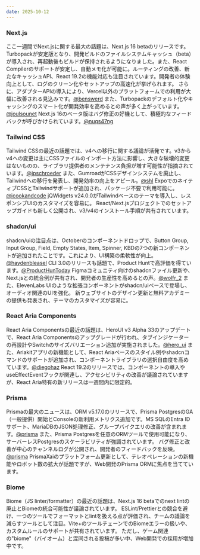 ```yaml
---
date: 2025-10-12
---
```


### Next.js

ここ一週間でNext.jsに関する最大の話題は、Next.js 16 betaのリリースです。Turbopackが安定版となり、開発ビルドのファイルシステムキャッシュ（beta）が導入され、再起動後もビルドが保持されるようになりました。また、React Compilerのサポートが安定し、自動メモ化が可能に。ルーティングの改善、新たなキャッシュAPI、React 19.2の機能対応も注目されています。開発者の体験向上として、ログのクリーン化やセットアップの高速化が挙げられます。 さらに、アダプターAPIの導入により、Vercel以外のプラットフォームでの利用が大幅に改善される見込みです。[@benswerd](https://x.com/benswerd/status/1976831422259511729) また、Turbopackのデフォルト化やキャッシングのスマート化が開発効率を高めるとの声が多く上がっています。[@joulsounet](https://x.com/joulsounet/status/1976548117915849073) Next.js 16のベータ版はバグ修正の好機として、積極的なフィードバックが呼びかけられています。[@nuqs47ng](https://x.com/nuqs47ng/status/1976523800813437203)

### Tailwind CSS

Tailwind CSSの最近の話題では、v4への移行に関する議論が活発です。v3からv4への変更は主にCSSファイルのインポート方法に影響し、大きな破壊的変更はないものの、ライブラリ提供者のメンテナンス負担が増す可能性が指摘されています。[@jpschroeder](https://x.com/jpschroeder/status/1976329475089674269) また、GumroadがCSSデザインシステムを廃止し、Tailwindへの移行を発表し、開発効率の向上をアピール。[@shl](https://x.com/shl/status/1976638421511876689) ExpoでのネイティブCSSとTailwindサポートが追加され、パッケージ不要で利用可能に。[@icookandcode](https://x.com/icookandcode/status/1976052221767758230) jQWidgets v24.0.0がTailwindベースのテーマを導入し、レスポンシブUIのカスタマイズを容易に。 React/Next.jsプロジェクトでのセットアップガイドも新しく公開され、v3/v4のインストール手順が共有されています。

### shadcn/ui

shadcn/uiの注目点は、Octoberのコンポーネントドロップで、Button Group, Input Group, Field, Empty States, Item, Spinner, KBDの7つの新コンポーネントが追加されたことです。これにより、UI構築の柔軟性が向上。[@haydenbleasel](https://x.com/haydenbleasel/status/1975236877847531812) CLI 3.0のリリースも話題で、Product Huntで高評価を得ています。[@ProductHunToday](https://x.com/ProductHunToday/status/1974928803563540582) Figmaコミュニティ向けのshadcnファイル更新や、Next.jsとの統合例が共有され、開発者の生産性を高めるとの声。[@wolfr_2](https://x.com/wolfr_2/status/1974995841007157706) また、ElevenLabs UIのような拡張コンポーネントがshadcn/uiベースで登場し、オーディオ関連のUIを強化。 新ウェブサイトのデザイン更新と無料アカデミーの提供も発表され、テーマのカスタマイズが容易に。

### React Aria Components

React Aria Componentsの最近の話題は、HeroUI v3 Alpha 33のアップデートで、React Aria Componentsのアップグレードが行われ、タブインジケーターの再設計やSwitchのサイズバリエーション追加が実施されました。[@hero_ui](https://x.com/hero_ui/status/1974896266849960260) また、Ariakitアプリの新機能として、React Ariaベースのスタイル例やshadcnコマンドのサポートが追加され、コンポーネントライブラリの選択自由度を高めています。[@diegohaz](https://x.com/diegohaz/status/1974820064244199727) React 19.2のリリースでは、<Activity>コンポーネントの導入やuseEffectEventフックが関連し、アクセシビリティの改善が議論されていますが、React Aria特有の新リリースは一週間内に限定的。

### Prisma

Prismaの最大のニュースは、ORM v5.17.0のリリースで、Prisma PostgresのGA（一般提供）開始とConsoleの新利用メトリクス追加です。MS SQLのEntra IDサポート、MariaDBのJSON処理修正、グループバイクエリの改善が含まれます。[@prisma](https://x.com/prisma/status/1975910936990060807) また、Prisma Postgresを任意のORMツールで使用可能になり、サーバーレスPostgresのスケーラビリティが強調されています。 バグ修正と改善が中心のチャンネルログが公開され、開発者のフィードバックを反映。[@prisma](https://x.com/prisma/status/1976211791043834239) PrismaXaiのプラットフォーム更新として、テレオペレーションの新機能やロボット数の拡大が話題ですが、Web開発のPrisma ORMに焦点を当てています。

### Biome

Biome（JS linter/formatter）の最近の話題は、Next.js 16 betaでのnext lintの廃止とBiomeの統合可能性が議論されています。 ESLint/Prettierとの競合を避け、一つのツールでフォーマットとlintを扱える点が評価され、チームの議論を減らすツールとして注目。Vite+のツールチェーンでのBiomeエラーの扱いや、カスタムルールのサポートが共有されています。 ただし、ゲーム関連の"biome"（バイオーム）と混同される投稿が多い中、Web開発での採用が増加中です。